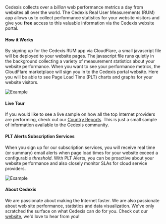 Cedexis collects over a <em>billion</em> web performance metrics a day from websites all over the world. The Cedexis Real User Measurements (RUM) app allows us to collect performance statistics for your website visitors and give you <strong>free</strong> access to this valuable information via the Cedexis website portal.

#### How it Works
By signing up for the Cedexis RUM app via CloudFlare, a small javascript file will be deployed to your website pages.  The javascript file runs quietly in the background collecting a variety of measurement statistics about your website performance.
When you want to see your performance metrics, the CloudFlare marketplace will sign you in to the Cedexis portal website.  Here you will be able to see Page Load Time (PLT) charts and graphs for your website visitors.

![Example](/images/apps/cedexis/plt-charts-example.png "Sample PLT Charts")

#### Live Tour
If you would like to see a live sample on how all the top Internet providers are performing, check out our [Country Reports](http://www.cedexis.com/reports/#?report=isp&country=US).  This is just a small sample of information available to the Cedexis community.

#### PLT Alerts Subscription Services
When you sign up for our subscription services, you will receive real time (or summary) email alerts when page load times for your website exceed a configurable <em>threshold</em>.  With PLT Alerts, you can be proactive about your website performance and also closely monitor SLAs for cloud service providers.

![Example](/images/apps/cedexis/plt-alerts-example.png "Sample PLT Alerts")

#### About Cedexis
We are passionate about making the Internet faster.  We are also passionate about web site performance, statistics and data visualization.  We've only scratched the surface on what Cedexis can do for you.  Check out our [website](http://www.cedexis.com), we'd love to hear from you!

